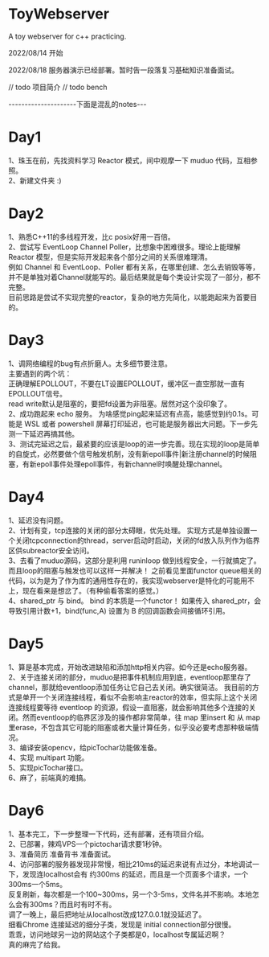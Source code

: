 # ToyWebserver
A toy webserver for c++ practicing.

2022/08/14 开始<br>

2022/08/18 服务器演示已经部署。暂时告一段落复习基础知识准备面试。<br>


// todo 项目简介
// todo bench




---------------------下面是混乱的notes---
# Day1
  1、珠玉在前，先找资料学习 Reactor 模式，间中观摩一下 muduo 代码，互相参照。<br>
  2、新建文件夹 :)<br>
  
# Day2
  1、熟悉C++11的多线程开发，比c posix好用一百倍。<br>
  2、尝试写 EventLoop Channel Poller，比想象中困难很多。理论上能理解 Reactor 模型，但是实际开发起来各个部分之间的关系很难理清。<br>
  例如 Channel 和 EventLoop、Poller 都有关系，在哪里创建、怎么去销毁等等，并不是单独对着Channel就能写的。最后结果就是每个类设计实现了一部分，都不完整。<br>
  目前思路是尝试不实现完整的reactor，复杂的地方先简化，以能跑起来为首要目的。

# Day3
  1、调网络编程的bug有点折磨人。太多细节要注意。<br>
  主要遇到的两个坑：<br>正确理解EPOLLOUT，不要在LT设置EPOLLOUT，缓冲区一直空那就一直有EPOLLOUT信号。<br>
  read write默认是阻塞的，要把fd设置为非阻塞。居然对这个没印象了。<br>
  2、成功跑起来 echo 服务。 为啥感觉ping起来延迟有点高，能感觉到约0.1s。可能是 WSL 或者 powershell 屏幕打印延迟，也可能是服务器出大问题。下一步先测一下延迟再搞其他。<br>
  3、测试完延迟之后，最紧要的应该是loop的进一步完善。现在实现的loop是简单的自旋式，必然要做个信号触发机制，没有新epoll事件|新注册channel的时候阻塞，有新epoll事件处理epoll事件，有新channel时唤醒处理channel。
  
# Day4
  1、延迟没有问题。<br>
  2、计划有变，tcp连接的关闭的部分太碍眼，优先处理。 实现方式是单独设置一个关闭tcpconnection的thread，server启动时启动，关闭的fd放入队列作为临界区供subreactor安全访问。<br>
  3、去看了muduo源码，这部分是利用 runinloop 做到线程安全，一行就搞定了。而且loop的阻塞与触发也可以这样一并解决！ 之前看见里面functor queue相关的代码，以为是为了作为库的通用性存在的，我实现webserver是特化的可能用不上，现在看来是想岔了。（有种偷看答案的感觉。）<br>
  4、shared_ptr 与 bind。 bind 的本质是一个functor！ 如果传入 shared_ptr，会导致引用计数+1，bind(func,A) 设置为 B 的回调函数会间接循环引用。

# Day5
  1、算是基本完成，开始改进缺陷和添加http相关内容。如今还是echo服务器。<br>
  2、关于连接关闭的部分，muduo是把事件机制应用到底，eventloop那里存了channel，那就给eventloop添加任务让它自己去关闭。确实很简洁。 我目前的方式是单开一个关闭连接线程，看似不会影响主reactor的效率，但实际上这个关闭连接线程要等待 eventloop 的资源，假设一直阻塞，就会影响其他多个连接的关闭。然而eventloop的临界区涉及的操作都非常简单，往 map 里insert 和 从 map 里erase，不包含其它可能的阻塞或者大量计算任务，似乎没必要考虑那种极端情况。<br>
  3、编译安装opencv，给picTochar功能做准备。<br>
  4、实现 multipart 功能。<br>
  5、实现picTochar接口。<br>
  6、麻了，前端真的难搞。<br>
 
# Day6
  1、基本完工，下一步整理一下代码，还有部署，还有项目介绍。<br>
  2、已部署，辣鸡VPS一个pictochar请求要1秒钟。<br>
  3、准备简历 准备背书 准备面试。<br>
  4、访问部署的服务器发现非常慢，相比210ms的延迟来说有点过分，本地调试一下，发现连localhost会有 约300ms 的延迟，而且是一个页面多个请求，一个300ms一个5ms。<br>
  反复刷新，每次都是一个100~300ms，另一个3-5ms，文件名并不影响。本地怎么会有300ms？而且时有时不有。<br>
  调了一晚上，最后把地址从localhost改成127.0.0.1就没延迟了。<br>
  细看Chrome 连接延迟的细分子类，发现是 initial connection部分很慢。<br>
  乖乖，访问地球另一边的网站这个子类都是0，localhost专属延迟啊？<br>
  真的麻完了给我。<br>
